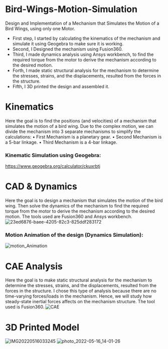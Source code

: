 # Bird-Wings-Motion-Simulation
Design and Implementation of a Mechanism that Simulates the Motion of a Bird Wings, using only one Motor. 
- First step, I started by calculating the kinematics of the mechanism and simulate it using Geogebra to make sure it is working. 
- Second, I Designed the mechanism using Fusion360. 
- Third, I made dynamics analysis using Ansys workbench, to find the required torque from the motor to derive the mechanism according to the desired motion. 
- Forth, I made static structural analysis for the mechanism to determine the stresses, strains, and the displacements, resulted from the forces in the structure. 
- Fifth, I 3D printed the design and assembled it.

# Kinematics
Here the goal is to find the positions (and velocities) of a mechanism that simulates the motion of a bird wing. Due to the complex motion, we can divide the mechanism into 3 separate mechanisms to simplify the calculations:
• First Mechanism is a planetary gear. 
• Second Mechanism is a 5-bar linkage. 
• Third Mechanism is a 4-bar linkage.

### Kinematic Simulation using Geogebra:
https://www.geogebra.org/calculator/ckuxrbtj

# CAD & Dynamics
Here the goal is to design a mechanism that simulates the motion of the bird wing. Then solve the dynamics of the mechanism to find the required torque from the motor to derive the mechanism according to the desired motion. The tools used are Fusion360 and Ansys workbench.
![23ed6876-baee-4205-82c3-825ddf283172](https://user-images.githubusercontent.com/22743949/177313118-1bccf79f-8e47-448e-b009-02bea636199e.png)


### Motion Animation of the design (Dynamics Simulation):
![motion_Animation](https://user-images.githubusercontent.com/22743949/162501330-d8abf152-c442-46c8-87cb-214890e9a928.gif)

# CAE Analysis
Here the goal is to make static structural analysis for the mechanism to determine the stresses, strains, and the displacements, resulted from the forces in the structure. I chose this type of analysis because there are no time-varying forces/loads in the mechanism. Hence, we will study how steady-state inertial forces affects on the mechanism structure. The tool used is Fusion360.
![CAE](https://user-images.githubusercontent.com/22743949/177313019-d641d67e-a226-4102-b113-4656e02bbb3f.png)

# 3D Printed Model
![IMG20220516033245](https://user-images.githubusercontent.com/22743949/177313289-18273187-52ec-40f7-9540-6527ac80d080.jpg)
![photo_2022-05-16_14-01-26](https://user-images.githubusercontent.com/22743949/177313572-026ec616-d2b1-47cb-83e8-c192145eb153.jpg)
